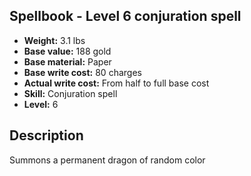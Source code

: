 ## Spellbook - Level 6 conjuration spell
- **Weight:** 3.1 lbs
- **Base value:** 188 gold
- **Base material:** Paper
- **Base write cost:** 80 charges
- **Actual write cost:** From half to full base cost
- **Skill:** Conjuration spell
- **Level:** 6
## Description
Summons a permanent dragon of random color
